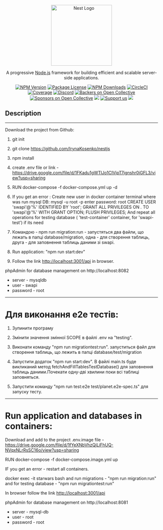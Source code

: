 <p align="center">
  <a href="http://nestjs.com/" target="blank"><img src="https://nestjs.com/img/logo-small.svg" width="200" alt="Nest Logo" /></a>
</p>

[circleci-image]: https://img.shields.io/circleci/build/github/nestjs/nest/master?token=abc123def456
[circleci-url]: https://circleci.com/gh/nestjs/nest

  <p align="center">A progressive <a href="http://nodejs.org" target="_blank">Node.js</a> framework for building efficient and scalable server-side applications.</p>
    <p align="center">
<a href="https://www.npmjs.com/~nestjscore" target="_blank"><img src="https://img.shields.io/npm/v/@nestjs/core.svg" alt="NPM Version" /></a>
<a href="https://www.npmjs.com/~nestjscore" target="_blank"><img src="https://img.shields.io/npm/l/@nestjs/core.svg" alt="Package License" /></a>
<a href="https://www.npmjs.com/~nestjscore" target="_blank"><img src="https://img.shields.io/npm/dm/@nestjs/common.svg" alt="NPM Downloads" /></a>
<a href="https://circleci.com/gh/nestjs/nest" target="_blank"><img src="https://img.shields.io/circleci/build/github/nestjs/nest/master" alt="CircleCI" /></a>
<a href="https://coveralls.io/github/nestjs/nest?branch=master" target="_blank"><img src="https://coveralls.io/repos/github/nestjs/nest/badge.svg?branch=master#9" alt="Coverage" /></a>
<a href="https://discord.gg/G7Qnnhy" target="_blank"><img src="https://img.shields.io/badge/discord-online-brightgreen.svg" alt="Discord"/></a>
<a href="https://opencollective.com/nest#backer" target="_blank"><img src="https://opencollective.com/nest/backers/badge.svg" alt="Backers on Open Collective" /></a>
<a href="https://opencollective.com/nest#sponsor" target="_blank"><img src="https://opencollective.com/nest/sponsors/badge.svg" alt="Sponsors on Open Collective" /></a>
  <a href="https://paypal.me/kamilmysliwiec" target="_blank"><img src="https://img.shields.io/badge/Donate-PayPal-ff3f59.svg"/></a>
    <a href="https://opencollective.com/nest#sponsor"  target="_blank"><img src="https://img.shields.io/badge/Support%20us-Open%20Collective-41B883.svg" alt="Support us"></a>
  <a href="https://twitter.com/nestframework" target="_blank"><img src="https://img.shields.io/twitter/follow/nestframework.svg?style=social&label=Follow"></a>
</p>
  <!--[![Backers on Open Collective](https://opencollective.com/nest/backers/badge.svg)](https://opencollective.com/nest#backer)
  [![Sponsors on Open Collective](https://opencollective.com/nest/sponsors/badge.svg)](https://opencollective.com/nest#sponsor)-->

## Description

---------------------------------------------------------------------------------------------------------------

Download the project from Github:

1. git init
2. git clone https://github.com/IrynaKosenko/nestjs
3. npm install
4. create .env file or link - <https://drive.google.com/file/d/1FKadu1gWTlJo1CIVjpT7jgnshr0iGFL3/view?usp=sharing>
5. RUN docker-compose -f docker-compose.yml up -d
6. If you get an error :
Create new user in docker container terminal where was run mysql DB: 
mysql -u root -p
enter password: root
CREATE USER 'swapi'@'%' IDENTIFIED BY 'root';
GRANT ALL PRIVILEGES ON *.* TO 'swapi'@'%' WITH GRANT OPTION;
FLUSH PRIVILEGES;
Аnd repeat all operations for testing database ( 'test-container' container, for 'swapi-test') if its need

7. Командою - npm run migration:run - запустяться два файли, що лежать в папці database/migration, одна - для створення таблиць, друга - для заповнення таблиць даними зі swapi.
8. Run application: "npm run start:dev"
9. Follow the link <http://localhost:3001/api> in browser.

phpAdmin for database management on http://localhost:8082
- server - mysqldb
- user - swapi
- password - root

---------------------------------------------------------------------------------------------------------------

# Для виконання е2е тестів:
1. Зупинити програму

2. Змінити значення змінної SCOPE в файлі .env на "testing".

4. Виконати команду "npm run migrationtest:run". запуститься файл для створення таблиць, що лежить в папці database/test/migration

5. Запустити додаток "npm run start:dev". В файлі main.ts буде викликаний метод fetchAndFillTablesTestDatabase() для заповнення таблиць даними.Почекати одну-дві хвилини поки всі таблиці заповняться.

6. Запустити команду "npm run test:e2e test/planet.e2e-spec.ts" для запуску тесту.

--------------------------------------------------------------------------------------------------------------

# Run application and databases in containers:

Download and add to the project .env.image file - <https://drive.google.com/file/d/1fYeXNbVhzQjLiFhUQ-NVqxNLrRsSC16o/view?usp=sharing>

RUN docker-compose -f docker-compose.image.yml up

IF you get an error - restart all containers.

docker exec -it starwars bash
and run migrations  -  "npm run migration:run"
and for testing database - "npm run migrationtest:run"

In browser follow the link <http://localhost:3001/api>

phpAdmin for database management on http://localhost:8081
- server - mysql-db
- user - root
- password - root